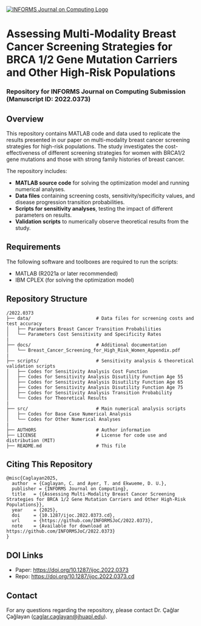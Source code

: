 [![INFORMS Journal on Computing Logo](https://INFORMSJoC.github.io/logos/INFORMS_Journal_on_Computing_Header.jpg)](https://pubsonline.informs.org/journal/ijoc)

# Assessing Multi-Modality Breast Cancer Screening Strategies for BRCA 1/2 Gene Mutation Carriers and Other High-Risk Populations
### Repository for INFORMS Journal on Computing Submission (Manuscript ID: 2022.0373)

## **Overview**
This repository contains MATLAB code and data used to replicate the results presented in our paper on multi-modality breast cancer screening strategies for high-risk populations. The study investigates the cost-effectiveness of different screening strategies for women with BRCA1/2 gene mutations and those with strong family histories of breast cancer.

The repository includes:
- **MATLAB source code** for solving the optimization model and running numerical analyses.  
- **Data files** containing screening costs, sensitivity/specificity values, and disease progression transition probabilities.  
- **Scripts for sensitivity analyses**, testing the impact of different parameters on results.  
- **Validation scripts** to numerically observe theoretical results from the study.  

## **Requirements**
The following software and toolboxes are required to run the scripts:
- MATLAB (R2021a or later recommended)
- IBM CPLEX (for solving the optimization model)

## **Repository Structure**

```
/2022.0373
├── data/                        # Data files for screening costs and test accuracy
│   ├── Parameters Breast Cancer Transition Probabilities
│   └── Parameters Cost Sensitivity and Specificity Rates
|
├── docs/                        # Additional documentation
│   └── Breast_Cancer_Screening_for_High_Risk_Women_Appendix.pdf
|
├── scripts/                     # Sensitivity analysis & theoretical validation scripts
│   ├── Codes for Sensitivity Analysis Cost Function
│   ├── Codes for Sensitivity Analysis Disutility Function Age 55
│   ├── Codes for Sensitivity Analysis Disutility Function Age 65
│   ├── Codes for Sensitivity Analysis Disutility Function Age 75
│   ├── Codes for Sensitivity Analysis Transition Probability
│   └── Codes for Theoretical Results
|
├── src/                         # Main numerical analysis scripts
│   ├── Codes for Base Case Numerical Analysis
│   └── Codes for Other Numerical Analyses
|
├── AUTHORS                      # Author information
├── LICENSE                      # License for code use and distribution (MIT)
├── README.md                    # This file
```

## **Citing This Repository**
```
@misc{Caglayan2025,
  author  = {Caglayan, C. and Ayer, T. and Ekwueme, D. U.},
  publisher = {INFORMS Journal on Computing},
  title   = {{Assessing Multi-Modality Breast Cancer Screening Strategies for BRCA 1/2 Gene Mutation Carriers and Other High-Risk Populations}},
  year    = {2025},
  doi     = {10.1287/ijoc.2022.0373.cd},
  url     = {https://github.com/INFORMSJoC/2022.0373},
  note    = {Available for download at https://github.com/INFORMSJoC/2022.0373}
}
```

## **DOI Links**
- Paper: https://doi.org/10.1287/ijoc.2022.0373
- Repo: https://doi.org/10.1287/ijoc.2022.0373.cd

## **Contact**
For any questions regarding the repository, please contact Dr. Çağlar Çağlayan (caglar.caglayan@jhuapl.edu).

